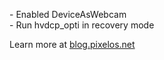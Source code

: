 \- Enabled DeviceAsWebcam  
\- Run hvdcp_opti in recovery mode  

Learn more at [blog.pixelos.net](https://blog.pixelos.net/)